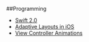 ##Programming
* [Swift 2.0](Programming/Swift%202.0.md)
* [Adaptive Layouts in iOS](Programming/Adaptive%20Layouts%20in%20iOS.md)
* [View Controller Animations](Programming/View%20Controller%20Animations.md)